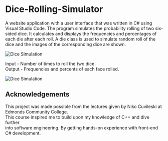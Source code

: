 # Dice-Rolling-Simulator
A website application with a user interface that was written in C# using Visual Studio Code. The program simulates the probability rolling of two six-sided dice. It calculates and displays the frequencies and percentages of each die after each roll. A die class is used to simulate random roll of the dice and the images of the corresponding dice are shown.

![Dice Simulation](https://i.imgur.com/917Kc7N.jpg)

Input - Number of times to roll the two dice.<br/>
Output - Frequencies and percents of each face rolled.

![Dice Simulation](https://imgur.com/vDSq3Xm.jpg)

## Acknowledgements
This project was made possible from the lectures given by Niko Cuvileski at Edmonds Community College.<br/> This course inspired me to build upon my knowledge of C++ and dive further <br/> into software engineering. By getting hands-on experience with front-end C# development. 
